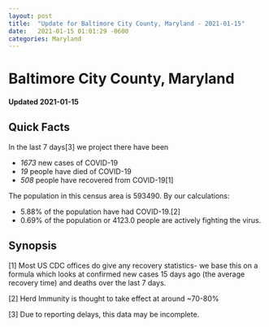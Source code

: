 ```yaml
---
layout: post
title:  "Update for Baltimore City County, Maryland - 2021-01-15"
date:   2021-01-15 01:01:29 -0600
categories: Maryland
---
```


# Baltimore City County, Maryland
#### Updated 2021-01-15

## Quick Facts

In the last 7 days[3] we project there have been
- *1673* new cases of COVID-19
- *19* people have died of COVID-19
- *508* people have recovered from COVID-19[1]

The population in this census area is 593490. By our calculations:
- 5.88% of the population have had COVID-19.[2]
- 0.69% of the population or 4123.0 people are actively fighting the virus.

## Synopsis




[1] Most US CDC offices do give any recovery statistics- we base this on a formula which looks at confirmed new cases
15 days ago (the average recovery time) and deaths over the last 7 days.

[2] Herd Immunity is thought to take effect at around ~70-80%

[3] Due to reporting delays, this data may be incomplete.
 
    